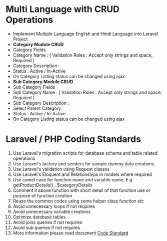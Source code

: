 # Multi Language with CRUD Operations
<ul>
  <li>Implement Multiple Language English and Hindi Language into Laravel Project </li>
  <li><b>Category Module CRUD</b></li>
  <li>Category Fields</li>
  <li>Category Name : [ Validation Rules : Accept only strings and space, Required ] </li>
  <li>Category Description : </li>
  <li>Status : Active / In-Active</li>
  <li>On Category Listing status can be changed using ajax</li>
  <li><b>Sub Category Module CRUD</b></li>
  <li>Sub Category Fields</li>
  <li>Sub Category Name : [ Validation Rules : Accept only strings and space, Required ] </li>
  <li>Sub Category Description : </li>
  <li>Select Parent Category : </li>
  <li>Status : Active / In-Active</li>
  <li>On Category Listing status can be changed using ajax</li>
</ul>

# Laravel / PHP Coding Standards
<ol>
 <li>Use Laravel's migration scripts for database schema and table related operations</li>
 <li>Use Laravel's factory and seeders for sample dummy data creations</li>
 <li>Use Laravel's validation using Request classes</li>
 <li>Use Laravel's Eloquent and Relationships in models where required</li>
 <li>Use camel case for function name and variable name. E.g getProductDetails() , $categoryDetails </li>
 <li>Comment it above function with short detail of that function use or purpose of function creation </li>
 <li>Reuse the common codes using some helper class function etc</li>
 <li>Avoid unnecessary loops if not requires</li>
 <li>Avoid unnecessary variable creations</li>
 <li>Optimize database tables</li>
 <li>Avoid joins queries if not requires</li>
 <li>Avoid sub queries if not requires</li>
 <li> More information please read document <a href="https://drive.google.com/drive/folders/1_nxEPw01QnVkVQfZ2WtXyeX7NcQ6ENdh" target="_blank">Code Standard</a>
</ol>

